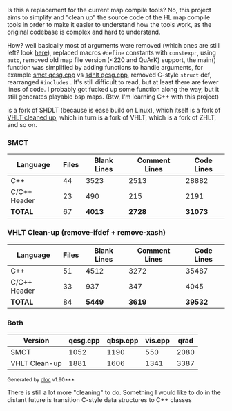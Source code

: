 Is this a replacement for the current map compile tools? No, this project aims to simplify and "clean up" the source code of the HL map compile tools in order to make it easier to understand how the tools work, as the original codebase is complex and hard to understand. 

How? well basically most of arguments were removed (which ones are still left? look [here](https://github.com/G2Pavon/SDHLT/blob/master/src/common/arguments.cpp)), replaced macros  `#define` constants with `constexpr`, using `auto`, removed old map file version (<220 and QuArK) support, the main() function was simplified by adding functions to handle arguments, for example [smct qcsg.cpp](https://github.com/G2Pavon/SDHLT/blob/master/src/sCSG/qcsg.cpp#L1090-L1162) vs [sdhlt qcsg.cpp](https://github.com/seedee/SDHLT/blob/9b94e4fd1c4392802e1a01256596ea69894afc49/src/sdhlt/sdHLCSG/qcsg.cpp#L1719-L2421), removed C-style `struct` def, rearranged `#includes`  . It's still difficult to read, but at least there are fewer lines of code. I probably got fucked up some function along the way, but it still generates playable bsp maps. (Btw, I'm learning C++ with this project)

is a fork of SHDLT (because is ease build on Linux), which itself is a fork of [VHLT cleaned up](https://twhl.info/thread/view/19644), which in turn is a fork of VHLT, which is a fork of ZHLT, and so on.

### SMCT

| Language       | Files | Blank Lines | Comment Lines | Code Lines |
|----------------|-------|-------------|---------------|------------|
| C++            | 44    | 3523        | 2513          | 28882      |
| C/C++ Header   | 23    | 490         | 215           | 2191       |
| **TOTAL**        | 67    | **4013**    | **2728**      | **31073**  |


### VHLT Clean-up (remove-ifdef + remove-xash)

| Language         | Files | Blank Lines | Comment Lines | Code Lines |
|------------------|-------|-------------|---------------|------------|
| C++              | 51    | 4512        | 3272          | 35487      |
| C/C++ Header     | 33    | 937         | 347           | 4045       |
| **TOTAL**          | 84    | **5449**    | **3619**      | **39532**  |




### Both
| Version          | qcsg.cpp    |      qbsp.cpp | vis.cpp       | qrad |
|------------------|-------------|---------------|------------|------|
| SMCT |1052 |1190  |550 | 2080|
| VHLT Clean-up | 1881| 1606 |1341| 3387|


<sup>Generated by [cloc](https://github.com/AlDanial/cloc) v1.90***</sup>


There is still a lot more "cleaning" to do.
Something I would like to do in the distant future is transition C-style data structures to C++ classes
